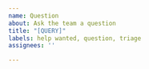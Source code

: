 ```yaml
---
name: Question
about: Ask the team a question
title: "[QUERY]"
labels: help wanted, question, triage
assignees: ''

---
```



